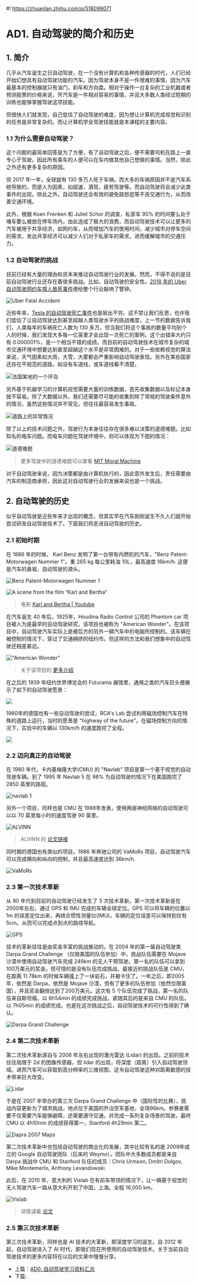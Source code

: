 #! https://zhuanlan.zhihu.com/p/518099071
# AD1. 自动驾驶的简介和历史

## 1. 简介

几乎从汽车诞生之日自动驾驶，在一个没有计算机和各种传感器的时代，人们已经开始幻想具有自动驾驶功能的汽车。因为驾驶本身不是一件很难的事情，因为汽车最基本的控制器就只有油门，刹车和方向盘。相对于操作一台复杂的工业机器或者预测股票的价格来说，开汽车是一件相对容易的事情，并且大多数人类经过短期的训练也能够掌握驾驶这项技能。

但很快人们就发现，自己低估了自动驾驶的难度，因为想让计算机完成视觉和识别的任务是非常复杂的。而让计算机学会驾驶技能就是本课程的主要内容。

### 1.1 为什么需要自动驾驶？

这个问题的最简单回答是为了方便，有了自动驾驶之后，便不需要司机在路上一直专心于驾驶。因此所有乘车的人便可以在车内做其他自己想做的事情。当然，除此之外还有更多复杂的原因。

但 2017 年一年，全球就有 130 多万人死于车祸。而大多的车祸原因并不是汽车系统导致的，而是人为因素，如超速，酒驾，疲劳驾驶等。而自动驾驶将会减少此类事件的出现。除此之外，自动驾驶还会有效的避免路怒症等不良交通行为，从而改善交通环境。

此外，根据 Koen Frenken 和 Juliet Schor 的调查，私家车 95% 的时间要么处于堵车要么被放在停车场内，由此造成了极大的浪费。而自动驾驶技术可以让更多的汽车被用于共享经济，如网约车，从而增加汽车的使用时间，减少城市对停车空间的需求。发达共享经济可以减少人们对于私家车的需求，进而缓解城市的交通压力。

### 1.2 自动驾驶的挑战

目前已经有大量的理由和资本来推动自动驾驶行业的发展。然而，不得不说的是目前自动驾驶行业还存在着很多挑战。比如，自动驾驶的安全性。[2018 年的 Uber自动驾驶网约车撞人致死事件](https://internetofbusiness.com/uber-safety-driver-watching-video-before-fatal-crash-say-police/)便给整个行业敲响了警钟。

![Uber Fatal Accident](./pics/uber_fatal.jpg)

近些年来，[Tesla 的自动驾驶死亡事件](https://www.vox.com/recode/2020/2/26/21154502/tesla-autopilot-fatal-crashes)也是层出不穷。这不禁让我们反思，也许我们低估了让自动驾驶达到甚至超越人类驾驶水平的挑战难度，上一节的数据告诉我们，人类每年的车祸死亡人数为 130 多万，但当我们将这个事故的数量平均到个人的时候，我们发现大多每一亿英里才会出现一次死亡的案例，这个出错率大约只有 0.000001%，是一个相当不错的成绩。而目前的自动驾驶技术在城市复杂的城市交通环境中想要达到甚至超越这个水平是非常困难的。对于一些依赖视觉的算法来说，天气因素如大雨，大雪，大雾都会严重影响自动驾驶表现。另外在某些国家还存在不规范的道路，如没有车道线，或车道线看不清楚。

![法国某地的一个环岛](./pics/maxresdefault.jpg)

另外基于机器学习的计算机视觉需要大量的训练数据，首先收集数据以及标记本身就不容易。除了大数据以外，我们还需要尽可能的收集到除了常规的驾驶条件意外的情况，虽然这些情况并不常见，但往往最容易发生事故。

![道路上的异常情况](./pics/rare.jpg)

除了以上的技术问题之外，驾驶行为本身往往存在很多难以决策的道德难题。比如知名的电车问题。而电车问题在驾驶环境中，则可以体现为下图的情况：

![道德难题](./pics/moral.png)

> 更多驾驶中的道德难题可以查看 [MIT Moral Machine](https://www.moralmachine.net/hl/zh)

对于自动驾驶来说，因为决策都是由计算机执行的，因此意外发生后，责任需要由汽车的制造商承担，因此这对自动驾驶行业的发展来说也是一个挑战。

## 2. 自动驾驶的历史

似乎自动驾驶是近些年来才出现的概念，但其实早在汽车刚刚诞生不久人们就开始尝试研发自动驾驶技术了。下面我们将走进自动驾驶的历史。

### 2.1 初始时期

在 1886 年的时候， Karl Benz 发明了第一台带有内燃机的汽车，"Benz Patent-Motorwagen Nummer 1"。重 265 kg 每公里耗油 10L，最高速度 16km/h. 这便是汽车的鼻祖，自动驾驶的源头。

![Benz Patent-Motorwagen Nummer 1](./pics/benz.jpg)

![A scene from the film “Karl and Bertha”](./pics/bertha-benz-film_700x519.jpg)

> 电影 [Karl and Bertha | Youtube](https://www.youtube.com/watch?v=JyqEz9UkOP8)

在汽车诞生 40 年后，1925年，Houdina Radio Control 公司的 Phantom car 项目被人为是最早的自动驾驶研究，该项目也被称为 "American Wonder"。在该项目中，自动驾驶汽车实际上是被后方的另外一辆汽车中的电脑所控制的。该车辆在被控制的情况下，穿过了交通拥挤的纽约市。但这样的方法和我们想象中的自动驾驶还相差甚远。

!["American Wonder"](./pics/houdina.jpg)

> 关于该项目的 [更多介绍](https://www.discovermagazine.com/technology/the-driverless-car-era-began-more-than-90-years-ago)

在之后的 1939 年纽约世界博览会的 Futurama 展馆里，通用之类的汽车巨头便展示了如下的自动驾驶愿景：

![](./pics/fac.jpg)

1960年的德国也有一些自动驾驶的尝试，RCA's Lab 尝试利用磁场控制汽车在特殊的道路上运行，当时的愿景是 "highway of the future"。在磁场控制方向的情况下，实验中的车辆以 130km/h 的速度跑完了全程。

![](./pics/german.png)

### 2.2 迈向真正的自动驾驶

在 1980 年代，卡内基梅隆大学(CMU) 的 "Navlab" 项目是第一个基于视觉的自动驾驶车辆。到了 1995 年 Navlab 5 在 98% 为自动驾驶的情况下在美国跑完了 2850 英里的路程。

![navlab 1](./pics/navlab.jpg)

另外一个项目，同样也是 CMU 在 1988年发表，使用两层神经网络的自动驾驶可以以 70 英里每小时的速度驾驶 90 英里。

![ALVINN](./pics/ALVINN.png)

> ALVINN 的 [论文链接](https://proceedings.neurips.cc/paper/1988/file/812b4ba287f5ee0bc9d43bbf5bbe87fb-Paper.pdf)

同时期的德国也有类似的项目。1986 年奔驰公司的 VaMoRs 项目，自动驾驶汽车可以完成横向和纵向的控制，并且最高速度达到 36km/h.

![VaMoRs](./pics/VaMoRs.jpg)

### 2.3 第一次技术革新

从 80 年代到目前的自动驾驶已经发生了 3 次技术革新。第一次技术革新是在 2000年左右，通过 GPS 和 IMU 完成的车辆全球定位。GPS 可以将车辆的位置以 1m 的误差定位出来，再结合惯性测量仪(IMU)，车辆的定位误差可以保持到仅有 5cm。从而可以完成点到点的路径导航。

![GPS](./pics/car-track.png)

技术的革新往往是由奖金丰富的挑战推动的。在 2004 年的第一届自动驾驶类 Darpa Grand Challenge （仅限美国的队伍参加）中，挑战队伍需要在 Mojave 沙漠中使用自动驾驶汽车完成 249km 的无人干预驾驶。第一名的队伍可以拿到 100万美元的奖金。但可惜的是没有队伍完成挑战，最接近的挑战队伍是 CMU，在距离 11.78km 的时候车辆撞上了一块岩石，并被卡住了。一年之后，即2005 年，依然是 Darpa，依然是 Mojave 沙漠，但有了更多的队伍参加（依然仅限美国），并且奖金翻倍达到了200万美元。这次有 5 个队伍完成了挑战，第一名的队伍来自斯坦福，以 6h54min 的成绩完成挑战，紧随其后的是来自 CMU 的队伍，以 7h05min 的成绩完成。也是在这次挑战之后，自动驾驶技术的可行性得到了确认。

![Darpa Grand Challenge](./pics/darpa2004.png)

### 2.4 第二次技术革新

第二次技术革新源自与 2006 年左右出现的激光雷达 (Lidar) 的出现。之前的技术往往局限于 2d 的图像传感器，但 lidar 的出现，将深度（距离）引入自动驾驶领域。进而汽车可以获取到高分辨率的三维视图，这令自动驾驶这种对距离敏感的技术带来巨大改变。

![Lidar](pics/lidar.jpeg)

于是在 2007 年举办的第三次 Darpa Grand Challenge 中（国际性的比赛），挑战内容更新为了城市挑战，地点位于美国的乔治空军基地，全场96km。参赛者需要不仅需要汽车能够避障，还需要遵守交通，并完成一系列复杂场景的驾驶。最终 CMU 以 4h10min 的成绩获得第一，Stanford 4h29min 第二。

![Dapra 2007 Maps](./pics/Layout-for-the-DARPA-Urban-Challenge-Final-Event.png)

第二次技术革新中也包括自动驾驶的商业化的发展，其中比较有名的是 2009年成立的 Google 自动驾驶团队（后来的 Weymo）。团队中大多数成员都是来自 Darpa 挑战中 CMU 和 Stanford 队伍的成员：Chris Urmson, Dmitri Dolgov, Mike Montemerlo, Anthony Levandowski.

此后，在 2010 年，意大利的 Vislab 在有前车带领的情况下，让一辆基于视觉的无人驾驶汽车一路从意大利开到了中国，上海。全程 16,000 km。

![Vislab](./pics/vislab2.jpg)

> 详情请看 [论文](https://www.researchgate.net/publication/229593732_The_VisLab_Intercontinental_Autonomous_Challenge_13000_km_3_months_no_driver)

### 2.5 第三次技术革新

第三次技术革新，同样也是 AI 技术的大革新，即深度学习的诞生。自 2012 年起，自动驾驶进入了 AI 时代，即我们现在所使用的自动驾驶技术。关于当前自动驾驶技术的更多内容将在以后的文章中慢慢分享。

- 上篇：[AD0. 自动驾驶学习资料汇总](https://zhuanlan.zhihu.com/p/517710302)
- 下篇: []()